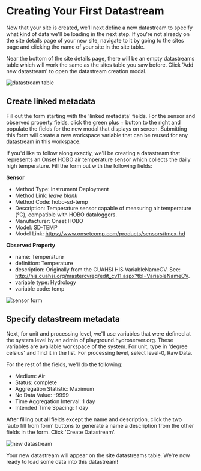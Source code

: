 # Creating Your First Datastream

Now that your site is created, we'll next define a new datastream to specify what kind of data we'll be loading in the next step. If you're not already on the site details page of your new site, navigate to it by going to the sites page and clicking the name of your site in the site table.

Near the bottom of the site details page, there will be an empty datastreams table which will work the same as the sites table you saw before. Click 'Add new datastream' to open the datastream creation modal.

<img src="/hydroserver-101/datastream-table.png" alt="datastream table" class="img-white-bg">

## Create linked metadata

Fill out the form starting with the 'linked metadata' fields. For the sensor and observed property fields, click the green plus + button to the right and populate the fields for the new modal that displays on screen. Submitting this form will create a new workspace variable that can be reused for any datastream in this workspace.

If you'd like to follow along exactly, we'll be creating a datastream that represents an Onset HOBO air temperature sensor which collects the daily high temperature. Fill the form out with the following fields:

**Sensor**

- Method Type:
  Instrument Deployment
- Method Link:
  _leave blank_
- Method Code:
  hobo-sd-temp
- Description:
  Temperature sensor capable of measuring air temperature (°C), compatible with HOBO dataloggers.
- Manufacturer:
  Onset HOBO
- Model:
  SD‑TEMP
- Model Link:
  https://www.onsetcomp.com/products/sensors/tmcx-hd

**Observed Property**

- name: Temperature
- definition: Temperature
- description: Originally from the CUAHSI HIS VariableNameCV. See: http://his.cuahsi.org/mastercvreg/edit_cv11.aspx?tbl=VariableNameCV.
- variable type: Hydrology
- variable code: temp

<img src="/hydroserver-101/sensor-form.png" alt="sensor form" class="img-white-bg">

## Specify datastream metadata

Next, for unit and processing level, we'll use variables that were defined at the system level by an admin of playground.hydroserver.org. These variables are available workspace of the system. For unit, type in 'degree celsius' and find it in the list. For processing level, select level-0, Raw Data.

For the rest of the fields, we'll do the following:

- Medium: Air
- Status: complete
- Aggregation Statistic: Maximum
- No Data Value: -9999
- Time Aggregation Interval: 1 day
- Intended Time Spacing: 1 day

After filling out all fields except the name and description, click the two 'auto fill from form' buttons to generate a name a description from the other fields in the form. Click 'Create Datastream'.

<img src="/hydroserver-101/new-datastream.png" alt="new datastream" class="img-white-bg">

Your new datastream will appear on the site datastreams table. We're now ready to load some data into this datastream!

